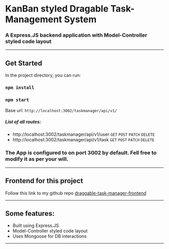 # KanBan styled Dragable Task-Management System
### A Express.JS backend application with Model-Controller styled code layout
---

## Get Started

In the project directory, you can run:

### `npm install`
### `npm start`

Base url: ```http://localhost:3002/taskmanager/api/v1/```

##### List of all routes:
* http://localhost:3002/taskmanager/api/v1/user ```GET``` ```POST``` ```PATCH``` ```DELETE```
* http://localhost:3002/taskmanager/api/v1/task ```GET``` ```POST``` ```PATCH``` ```DELETE```

### The App is configured to on port 3002 by default. Fell free to modify it as per your will.
---
## Frontend for this project

Follow this link to my github repo [draggable-task-manager-frontend](https://github.com/lakshyads/draggable-task-manager-frontend) 

---
## Some features:

- Built using Express.JS
- Model-Controller styled code layout
- Uses Mongoose for DB interactions

---

